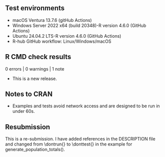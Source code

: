 ## Test environments
- macOS Ventura 13.7.6 (gitHub Actions)
- Windows Server 2022 x64 (build 20348)-R version 4.6.0 (GitHub Actions)
- Ubuntu 24.04.2 LTS-R version 4.6.0 (GitHub Actions)
- R-hub GitHub workflow: Linux/Windows/macOS

## R CMD check results
0 errors | 0 warnings | 1 note

* This is a new release.

## Notes to CRAN
- Examples and tests avoid network access and are designed to be run in under 60s.

## Resubmission
This is a re-submission. I have added references in the DESCRIPTION file
and changed from \dontrun{} to \donttest{} in the example for
generate_population_totals().
